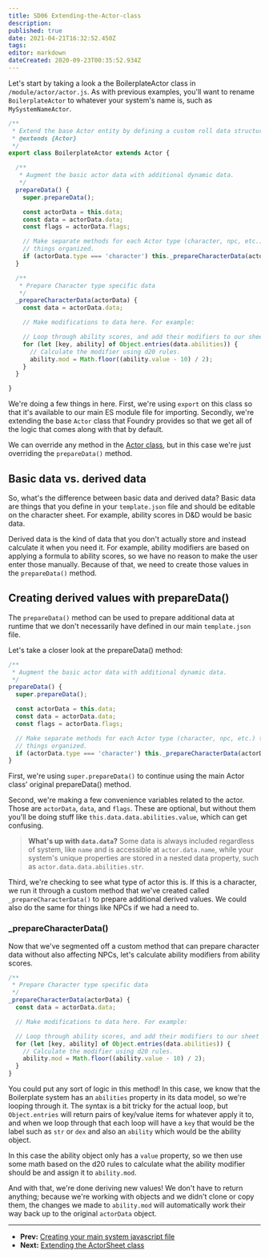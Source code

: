 ```yaml
---
title: SD06 Extending-the-Actor-class
description: 
published: true
date: 2021-04-21T16:32:52.450Z
tags: 
editor: markdown
dateCreated: 2020-09-23T00:35:52.934Z
---
```


Let's start by taking a look a the BoilerplateActor class in <!-- {% raw %} -->`/module/actor/actor.js`<!-- {% endraw %} -->. As with previous examples, you'll want to rename <!-- {% raw %} -->`BoilerplateActor`<!-- {% endraw %} --> to whatever your system's name is, such as <!-- {% raw %} -->`MySystemNameActor`<!-- {% endraw %} -->.

<!--- {% raw %} --->

```js
/**
 * Extend the base Actor entity by defining a custom roll data structure which is ideal for the Simple system.
 * @extends {Actor}
 */
export class BoilerplateActor extends Actor {

  /**
   * Augment the basic actor data with additional dynamic data.
   */
  prepareData() {
    super.prepareData();

    const actorData = this.data;
    const data = actorData.data;
    const flags = actorData.flags;

    // Make separate methods for each Actor type (character, npc, etc.) to keep
    // things organized.
    if (actorData.type === 'character') this._prepareCharacterData(actorData);
  }

  /**
   * Prepare Character type specific data
   */
  _prepareCharacterData(actorData) {
    const data = actorData.data;

    // Make modifications to data here. For example:

    // Loop through ability scores, and add their modifiers to our sheet output.
    for (let [key, ability] of Object.entries(data.abilities)) {
      // Calculate the modifier using d20 rules.
      ability.mod = Math.floor((ability.value - 10) / 2);
    }
  }

}
```

<!--- {% endraw %} --->

We're doing a few things in here. First, we're using <!-- {% raw %} -->`export`<!-- {% endraw %} --> on this class so that it's available to our main ES module file for importing. Secondly, we're extending the base <!-- {% raw %} -->`Actor`<!-- {% endraw %} --> class that Foundry provides so that we get all of the logic that comes along with that by default.

We can override any method in the [Actor class](https://foundryvtt.com/api/Actor.html), but in this case we're just overriding the <!-- {% raw %} -->`prepareData()`<!-- {% endraw %} --> method.

## Basic data vs. derived data

So, what's the difference between basic data and derived data? Basic data are things that you define in your <!-- {% raw %} -->`template.json`<!-- {% endraw %} --> file and should be editable on the character sheet. For example, ability scores in D&D would be basic data.

Derived data is the kind of data that you don't actually store and instead calculate it when you need it. For example, ability modifiers are based on applying a formula to ability scores, so we have no reason to make the user enter those manually. Because of that, we need to create those values in the <!-- {% raw %} -->`prepareData()`<!-- {% endraw %} --> method.

## Creating derived values with prepareData()

The <!-- {% raw %} -->`prepareData()`<!-- {% endraw %} --> method can be used to prepare additional data at runtime that we don't necessarily have defined in our main <!-- {% raw %} -->`template.json`<!-- {% endraw %} --> file.

Let's take a closer look at the prepareData() method:

<!--- {% raw %} --->

```js
/**
 * Augment the basic actor data with additional dynamic data.
 */
prepareData() {
  super.prepareData();

  const actorData = this.data;
  const data = actorData.data;
  const flags = actorData.flags;

  // Make separate methods for each Actor type (character, npc, etc.) to keep
  // things organized.
  if (actorData.type === 'character') this._prepareCharacterData(actorData);
}
```

<!--- {% endraw %} --->

First, we're using <!-- {% raw %} -->`super.prepareData()`<!-- {% endraw %} --> to continue using the main Actor class' original prepareData() method.

Second, we're making a few convenience variables related to the actor. Those are <!-- {% raw %} -->`actorData`<!-- {% endraw %} -->, <!-- {% raw %} -->`data`<!-- {% endraw %} -->, and <!-- {% raw %} -->`flags`<!-- {% endraw %} -->. These are optional, but without them you'll be doing stuff like <!-- {% raw %} -->`this.data.data.abilities.value`<!-- {% endraw %} -->, which can get confusing.

> **What's up with <!-- {% raw %} -->`data.data`?**
> Some data is always included regardless of system, like <!-- {% raw %} -->`name`<!-- {% endraw %} --> and is accessible at <!-- {% raw %} -->`actor.data.name`<!-- {% endraw %} -->, while your system's unique properties are stored in a nested data property, such as <!-- {% raw %} -->`actor.data.data.abilities.str`<!-- {% endraw %} -->.

Third, we're checking to see what type of actor this is. If this is a character, we run it through a custom method that we've created called <!-- {% raw %} -->`_prepareCharacterData()`<!-- {% endraw %} --> to prepare additional derived values. We could also do the same for things like NPCs if we had a need to.

### _prepareCharacterData()

Now that we've segmented off a custom method that can prepare character data without also affecting NPCs, let's calculate ability modifiers from ability scores.

<!--- {% raw %} --->

```js
/**
 * Prepare Character type specific data
 */
_prepareCharacterData(actorData) {
  const data = actorData.data;

  // Make modifications to data here. For example:

  // Loop through ability scores, and add their modifiers to our sheet output.
  for (let [key, ability] of Object.entries(data.abilities)) {
    // Calculate the modifier using d20 rules.
    ability.mod = Math.floor((ability.value - 10) / 2);
  }
}
```

<!--- {% endraw %} --->

You could put any sort of logic in this method! In this case, we know that the Boilerplate system has an <!-- {% raw %} -->`abilities`<!-- {% endraw %} --> property in its data model, so we're looping through it. The syntax is a bit tricky for the actual loop, but <!-- {% raw %} -->`Object.entries`<!-- {% endraw %} --> will return pairs of key/value items for whatever apply it to, and when we loop through that each loop will have a <!-- {% raw %} -->`key`<!-- {% endraw %} --> that would be the label such as <!-- {% raw %} -->`str`<!-- {% endraw %} --> or <!-- {% raw %} -->`dex`<!-- {% endraw %} --> and also an <!-- {% raw %} -->`ability`<!-- {% endraw %} --> which would be the ability object.

In this case the ability object only has a <!-- {% raw %} -->`value`<!-- {% endraw %} --> property, so we then use some math based on the d20 rules to calculate what the ability modifier should be and assign it to <!-- {% raw %} -->`ability.mod`<!-- {% endraw %} -->.

And with that, we're done deriving new values! We don't have to return anything; because we're working with objects and we didn't clone or copy them, the changes we made to <!-- {% raw %} -->`ability.mod`<!-- {% endraw %} --> will automatically work their way back up to the original <!-- {% raw %} -->`actorData`<!-- {% endraw %} --> object.

---

* **Prev:** [Creating your main system javascript file](https://foundryvtt.wiki/en/development/guides/SD-tutorial/SD05-Creating-your-main-JS-file)
* **Next:** [Extending the ActorSheet class](https://foundryvtt.wiki/en/development/guides/SD-tutorial/SD07-Extending-the-ActorSheet-class)